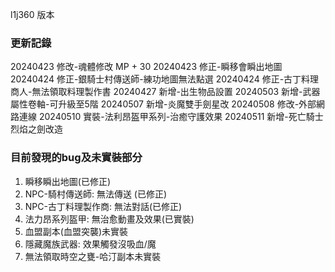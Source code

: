 l1j360 版本

### 更新記錄
20240423 修改-魂體修改 MP + 30
20240423 修正-瞬移會瞬出地圖
20240424 修正-銀騎士村傳送師-練功地圖無法點選
20240424 修正-古丁料理商人-無法領取料理製作書
20240427 新增-出生物品設置
20240503 新增-武器屬性卷軸-可升級至5階
20240507 新增-炎魔雙手劍星改
20240508 修改-外部網路連線
20240510 實裝-法利昂盔甲系列-治癒守護效果
20240511 新增-死亡騎士烈焰之劍改造

### 目前發現的bug及未實裝部分
1. 瞬移瞬出地圖(已修正)
2. NPC-騎村傳送師: 無法傳送 (已修正)
3. NPC-古丁料理製作商: 無法對話(已修正)
4. 法力昂系列盔甲: 無治愈動畫及效果(已實裝)
5. 血盟副本(血盟突襲)未實裝
6. 隱藏魔族武器: 效果觸發沒吸血/魔
7. 無法領取時空之甕-哈汀副本未實裝
